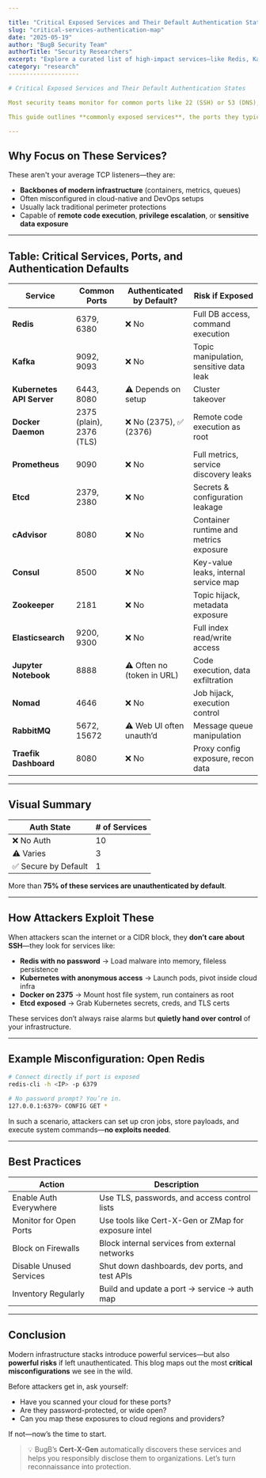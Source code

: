 ```yaml
---

title: "Critical Exposed Services and Their Default Authentication States"
slug: "critical-services-authentication-map"
date: "2025-05-19"
author: "BugB Security Team"
authorTitle: "Security Researchers"
excerpt: "Explore a curated list of high-impact services—like Redis, Kafka, Kubernetes, and Prometheus—and find out which of them are dangerously unauthenticated by default. Know your exposure before attackers do."
category: "research"
--------------------

# Critical Exposed Services and Their Default Authentication States

Most security teams monitor for common ports like 22 (SSH) or 53 (DNS), but attackers often look for **quietly critical services**—those that offer deep access into infrastructure but often lack authentication by default.

This guide outlines **commonly exposed services**, the ports they typically run on, whether they are **authenticated by default**, and the potential **impact if left open**.

---
```


## Why Focus on These Services?

These aren't your average TCP listeners—they are:

* **Backbones of modern infrastructure** (containers, metrics, queues)
* Often misconfigured in cloud-native and DevOps setups
* Usually lack traditional perimeter protections
* Capable of **remote code execution**, **privilege escalation**, or **sensitive data exposure**

---

## Table: Critical Services, Ports, and Authentication Defaults

| Service                   | Common Ports             | Authenticated by Default?  | Risk if Exposed                         |
| ------------------------- | ------------------------ | -------------------------- | --------------------------------------- |
| **Redis**                 | 6379, 6380               | ❌ No                       | Full DB access, command execution       |
| **Kafka**                 | 9092, 9093               | ❌ No                       | Topic manipulation, sensitive data leak |
| **Kubernetes API Server** | 6443, 8080               | ⚠️ Depends on setup        | Cluster takeover                        |
| **Docker Daemon**         | 2375 (plain), 2376 (TLS) | ❌ No (2375), ✅ (2376)      | Remote code execution as root           |
| **Prometheus**            | 9090                     | ❌ No                       | Full metrics, service discovery leaks   |
| **Etcd**                  | 2379, 2380               | ❌ No                       | Secrets & configuration leakage         |
| **cAdvisor**              | 8080                     | ❌ No                       | Container runtime and metrics exposure  |
| **Consul**                | 8500                     | ❌ No                       | Key-value leaks, internal service map   |
| **Zookeeper**             | 2181                     | ❌ No                       | Topic hijack, metadata exposure         |
| **Elasticsearch**         | 9200, 9300               | ❌ No                       | Full index read/write access            |
| **Jupyter Notebook**      | 8888                     | ⚠️ Often no (token in URL) | Code execution, data exfiltration       |
| **Nomad**                 | 4646                     | ❌ No                       | Job hijack, execution control           |
| **RabbitMQ**              | 5672, 15672              | ⚠️ Web UI often unauth’d   | Message queue manipulation              |
| **Traefik Dashboard**     | 8080                     | ❌ No                       | Proxy config exposure, recon data       |

---

## Visual Summary

| Auth State          | # of Services |
| ------------------- | ------------- |
| ❌ No Auth           | 10            |
| ⚠️ Varies           | 3             |
| ✅ Secure by Default | 1             |

More than **75% of these services are unauthenticated by default**.

---

## How Attackers Exploit These

When attackers scan the internet or a CIDR block, they **don’t care about SSH**—they look for services like:

* **Redis with no password** → Load malware into memory, fileless persistence
* **Kubernetes with anonymous access** → Launch pods, pivot inside cloud infra
* **Docker on 2375** → Mount host file system, run containers as root
* **Etcd exposed** → Grab Kubernetes secrets, creds, and TLS certs

These services don’t always raise alarms but **quietly hand over control** of your infrastructure.

---

## Example Misconfiguration: Open Redis

```bash
# Connect directly if port is exposed
redis-cli -h <IP> -p 6379

# No password prompt? You’re in.
127.0.0.1:6379> CONFIG GET *
```

In such a scenario, attackers can set up cron jobs, store payloads, and execute system commands—**no exploits needed**.

---

## Best Practices

| Action                     | Description                                          |
| -------------------------- | ---------------------------------------------------- |
| Enable Auth Everywhere  | Use TLS, passwords, and access control lists         |
| Monitor for Open Ports  | Use tools like Cert-X-Gen or ZMap for exposure intel |
| Block on Firewalls     | Block internal services from external networks       |
| Disable Unused Services | Shut down dashboards, dev ports, and test APIs       |
| Inventory Regularly     | Build and update a port → service → auth map         |

---

## Conclusion

Modern infrastructure stacks introduce powerful services—but also **powerful risks** if left unauthenticated. This blog maps out the most **critical misconfigurations** we see in the wild.

Before attackers get in, ask yourself:

* Have you scanned your cloud for these ports?
* Are they password-protected, or wide open?
* Can you map these exposures to cloud regions and providers?

If not—now’s the time to start.

> 💡 BugB’s **Cert-X-Gen** automatically discovers these services and helps you responsibly disclose them to organizations. Let’s turn reconnaissance into protection.
